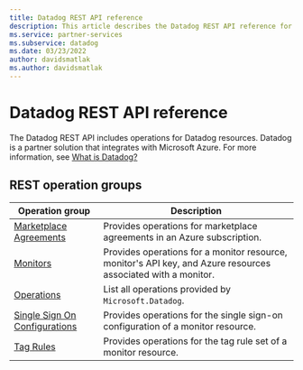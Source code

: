 ```yaml
---
title: Datadog REST API reference
description: This article describes the Datadog REST API reference for integration with Microsoft Azure.
ms.service: partner-services
ms.subservice: datadog
ms.date: 03/23/2022
author: davidsmatlak
ms.author: davidsmatlak
---
```


# Datadog REST API reference

The Datadog REST API includes operations for Datadog resources. Datadog is a partner solution that integrates with Microsoft Azure. For more information, see [What is Datadog?](/azure/partner-solutions/datadog/overview)

## REST operation groups

| Operation group | Description |
| ----| ---- |
| [Marketplace Agreements](xref:management.azure.com.datadog.marketplaceagreements) | Provides operations for marketplace agreements in an Azure subscription. |
| [Monitors](xref:management.azure.com.datadog.monitors) | Provides operations for a monitor resource, monitor's API key, and Azure resources associated with a monitor. |
| [Operations](xref:management.azure.com.datadog.operations) | List all operations provided by `Microsoft.Datadog`. |
| [Single Sign On Configurations](xref:management.azure.com.datadog.singlesignonconfigurations) | Provides operations for the single sign-on configuration of a monitor resource. |
| [Tag Rules](xref:management.azure.com.datadog.tagrules) | Provides operations for the tag rule set of a monitor resource. |

